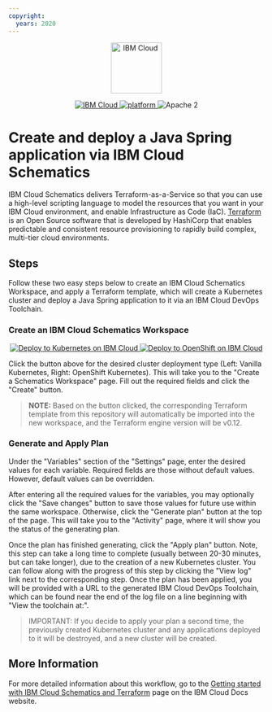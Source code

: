 ```yaml
---
copyright:
  years: 2020
---
```


<p align="center">
    <a href="https://cloud.ibm.com">
        <img src="https://cloud.ibm.com/media/docs/developer-appservice/resources/ibm-cloud.svg" height="100" alt="IBM Cloud">
    </a>
</p>


<p align="center">
    <a href="https://cloud.ibm.com">
    <img src="https://img.shields.io/badge/IBM%20Cloud-powered-blue.svg" alt="IBM Cloud">
    </a>
    <a href="https://www.ibm.com/developerworks/learn/java/">
    <img src="https://img.shields.io/badge/platform-java-lightgrey.svg?style=flat" alt="platform">
    </a>
    <img src="https://img.shields.io/badge/license-Apache2-blue.svg?style=flat" alt="Apache 2">
</p>

# Create and deploy a Java Spring application via IBM Cloud Schematics

IBM Cloud Schematics delivers Terraform-as-a-Service so that you can use a high-level scripting language to model the resources that you want in your IBM Cloud environment, and enable Infrastructure as Code (IaC). [Terraform](https://www.terraform.io/) is an Open Source software that is developed by HashiCorp that enables predictable and consistent resource provisioning to rapidly build complex, multi-tier cloud environments.

## Steps

Follow these two easy steps below to create an IBM Cloud Schematics Workspace, and apply a Terraform template, which will create a Kubernetes cluster and deploy a Java Spring application to it via an IBM Cloud DevOps Toolchain.

### Create an IBM Cloud Schematics Workspace

<p align="center">
    <a href="https://cloud.ibm.com/schematics/workspaces/create?repository=https://github.com/IBM-Cloud/Scalable-web-app-node/tree/master/terraform/kubernetes&terraform_version=terraform_v0.12">
    <img src="https://cloud.ibm.com/devops/setup/deploy/button_x2.png" alt="Deploy to Kubernetes on IBM Cloud">
    </a>
    <a href="https://cloud.ibm.com/schematics/workspaces/create?repository=https://github.com/IBM-Cloud/Scalable-web-app-node/tree/master/terraform/openshift&terraform_version=terraform_v0.12">
    <img src="https://cloud.ibm.com/devops/setup/deploy/button_x2.png" alt="Deploy to OpenShift on IBM Cloud">
    </a>
</p>

Click the button above for the desired cluster deployment type (Left: Vanilla Kubernetes, Right: OpenShift Kubernetes). This will take you to the "Create a Schematics Workspace" page. Fill out the required fields and click the "Create" button. 
> **NOTE:** Based on the button clicked, the corresponding Terraform template from this repository will automatically be imported into the new workspace, and the Terraform engine version will be v0.12.

### Generate and Apply Plan

Under the "Variables" section of the "Settings" page, enter the desired values for each variable. Required fields are those without default values. However, default values can be overridden.  

After entering all the required values for the variables, you may optionally click the "Save changes" button to save those values for future use within the same workspace. Otherwise, click the "Generate plan" button at the top of the page. This will take you to the "Activity" page, where it will show you the status of the generating plan.  

Once the plan has finished generating, click the "Apply plan" button. Note, this step can take a long time to complete (usually between 20-30 minutes, but can take longer), due to the creation of a new Kubernetes cluster. You can follow along with the progress of this step by clicking the "View log" link next to the corresponding step. Once the plan has been applied, you will be provided with a URL to the generated IBM Cloud DevOps Toolchain, which can be found near the end of the log file on a line beginning with "View the toolchain at:".

>IMPORTANT: If you decide to apply your plan a second time, the previously created Kubernetes cluster and any applications deployed to it will be destroyed, and a new cluster will be created. 

## More Information

For more detailed information about this workflow, go to the [Getting started with IBM Cloud Schematics and Terraform](https://cloud.ibm.com/docs/schematics?topic=schematics-getting-started) page on the IBM Cloud Docs website.
